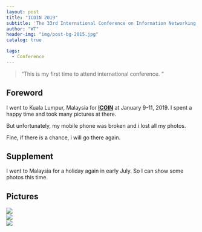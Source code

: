 ```yaml
---
layout: post
title: "ICOIN 2019"
subtitle: 'The 33rd International Conference on Information Networking (ICOIN 2019).'
author: "WT"
header-img: "img/post-bg-2015.jpg"
catalog: true

tags:
  - Conference
---
```


> “This is my first time to attend international conference. ”

## Foreword

I went to Kuala Lumpur, Malaysia for [**ICOIN**](http://icoin.org/) at January 9-11, 2019. I spent a happy time and took many pictures at there.

But unfortunately, my mobile phone was broken and i lost all my photos.

Fine, if there is a chance, i will go there again.


## Supplement

I went to Malaysia for a holiday again in early July. So I can show some photos this time.


## Pictures

<div style="align: center">
<img src="https://https://raw.githubusercontent.com/zhouwt612/zhouwt612.github.io/master/_posts/Photos/2019-08-24/IMG_20190710_221111.jpg"/>
</div>

<div style="align: center">
<img src="https://raw.githubusercontent.com/zhouwt612/zhouwt612.github.io/master/_posts/Photos/2019-08-24/IMG_20190710_204329.jpg"/>
</div>

<div style="align: center">
<img src="https://github.com/zhouwt612/zhouwt612.github.io/blob/master/_posts/Photos/2019-08-24/IMG_20190714_144831.jpg"/)
</div> 


